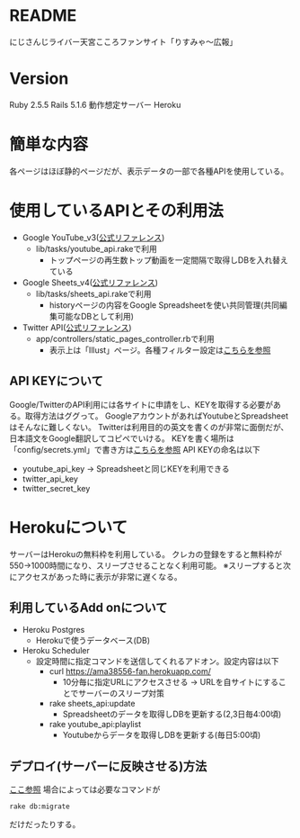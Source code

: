 # README

にじさんじライバー天宮こころファンサイト「りすみゃ～広報」

# Version
Ruby 2.5.5
Rails 5.1.6
動作想定サーバー Heroku

# 簡単な内容
各ページはほぼ静的ページだが、表示データの一部で各種APIを使用している。

# 使用しているAPIとその利用法
- Google YouTube_v3([公式リファレンス](https://developers.google.com/youtube/v3?hl=ja))
    - lib/tasks/youtube_api.rakeで利用
        - トップページの再生数トップ動画を一定間隔で取得しDBを入れ替えている
- Google Sheets_v4([公式リファレンス](https://developers.google.com/sheets/api))
    - lib/tasks/sheets_api.rakeで利用
        - historyページの内容をGoogle Spreadsheetを使い共同管理(共同編集可能なDBとして利用)
- Twitter API([公式リファレンス](https://developer.twitter.com/en/docs/api-reference-index))
    - app/controllers/static_pages_controller.rbで利用
        - 表示上は「Illust」ページ。各種フィルター設定は[こちらを参照](https://gist.github.com/cucmberium/e687e88565b6a9ca7039)

## API KEYについて
Google/TwitterのAPI利用には各サイトに申請をし、KEYを取得する必要がある。取得方法はググって。
GoogleアカウントがあればYoutubeとSpreadsheetはそんなに難しくない。
Twitterは利用目的の英文を書くのが非常に面倒だが、日本語文をGoogle翻訳してコピペでいける。
KEYを書く場所は「config/secrets.yml」で書き方は[こちらを参照](https://qiita.com/biohuns/items/40c39e15804a6a28b7e1)
API KEYの命名は以下
- youtube_api_key → Spreadsheetと同じKEYを利用できる
- twitter_api_key
- twitter_secret_key

# Herokuについて
サーバーはHerokuの無料枠を利用している。
クレカの登録をすると無料枠が550→1000時間になり、スリープさせることなく利用可能。
※スリープすると次にアクセスがあった時に表示が非常に遅くなる。

## 利用しているAdd onについて
- Heroku Postgres 
    - Herokuで使うデータベース(DB)
- Heroku Scheduler
    - 設定時間に指定コマンドを送信してくれるアドオン。設定内容は以下
        - curl https://ama38556-fan.herokuapp.com/
            - 10分毎に指定URLにアクセスさせる → URLを自サイトにすることでサーバーのスリープ対策
        - rake sheets_api:update
            - Spreadsheetのデータを取得しDBを更新する(2,3日毎4:00頃)
        - rake youtube_api:playlist
            - Youtubeからデータを取得しDBを更新する(毎日5:00頃)

## デプロイ(サーバーに反映させる)方法
[ここ参照](https://qiita.com/kazukimatsumoto/items/a0daa7281a3948701c39)
場合によっては必要なコマンドが
```
rake db:migrate
```
だけだったりする。
